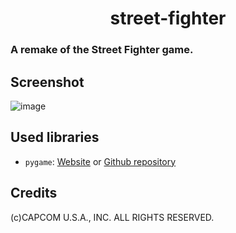 <h1 align="center">street-fighter</h1>

### A remake of the Street Fighter game.

## Screenshot
![image](https://github.com/AlexandreAero/street-fighter/assets/66020831/e255b99f-1e87-4482-9d30-553ef7c559fe)

## Used libraries
- ``pygame``: [Website](https://www.pygame.org/news) or [Github repository](https://github.com/pygame/pygame)

## Credits
(c)CAPCOM U.S.A., INC. ALL RIGHTS RESERVED.
